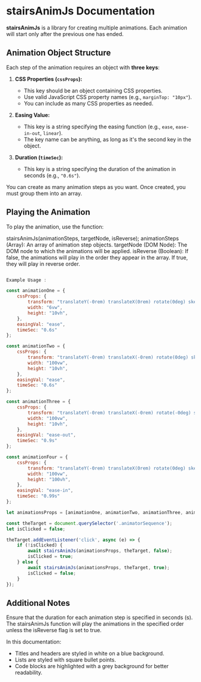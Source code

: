 

# stairsAnimJs Documentation

**stairsAnimJs** is a library for creating multiple animations. Each animation will start only after the previous one has ended.

## Animation Object Structure

Each step of the animation requires an object with **three keys**:

1. **CSS Properties (`cssProps`):**
   - This key should be an object containing CSS properties.
   - Use valid JavaScript CSS property names (e.g., `marginTop: "10px"`).
   - You can include as many CSS properties as needed.

2. **Easing Value:**
   - This key is a string specifying the easing function (e.g., `ease`, `ease-in-out`, `linear`).
   - The key name can be anything, as long as it's the second key in the object.

3. **Duration (`timeSec`):**
   - This key is a string specifying the duration of the animation in seconds (e.g., `"0.6s"`).

You can create as many animation steps as you want. Once created, you must group them into an array.

## Playing the Animation

To play the animation, use the function:

stairsAnimJs(animationSteps, targetNode, isReverse);
animationSteps (Array): An array of animation step objects.
targetNode (DOM Node): The DOM node to which the animations will be applied.
isReverse (Boolean): If false, the animations will play in the order they appear in the array. If true, they will play in reverse order.


```javascript

Example Usage : 

const animationOne = {
    cssProps: {
        transform: "translateY(-0rem) translateX(0rem) rotate(0deg) skewX(0deg)",
        width: "6vw",
        height: "10vh",
    },
    easingVal: "ease",
    timeSec: "0.6s"
};

const animationTwo = {
    cssProps: {
        transform: "translateY(-0rem) translateX(-0rem) rotate(0deg) skewX(0deg)",
        width: "100vw",
        height: "10vh",
    },
    easingVal: "ease",
    timeSec: "0.6s"
};

const animationThree = {
    cssProps: {
        transform: "translateY(-0rem) translateX(-0rem) rotate(-0deg) skewX(0deg)",
        width: "100vw",
        height: "10vh",
    },
    easingVal: "ease-out",
    timeSec: "0.9s"
};

const animationFour = {
    cssProps: {
        transform: "translateY(-0rem) translateX(0rem) rotate(0deg) skewX(0deg)",
        width: "100vw",
        height: "100vh",
    },
    easingVal: "ease-in",
    timeSec: "0.99s"
};

let animationsProps = [animationOne, animationTwo, animationThree, animationFour];

const theTarget = document.querySelector('.animatorSequence');
let isClicked = false;

theTarget.addEventListener('click', async (e) => {
    if (!isClicked) {
        await stairsAnimJs(animationsProps, theTarget, false);
        isClicked = true;
    } else {
        await stairsAnimJs(animationsProps, theTarget, true);
        isClicked = false;
    }
});

```

## Additional Notes

Ensure that the duration for each animation step is specified in seconds (s).
The stairsAnimJs function will play the animations in the specified order unless the isReverse flag is set to true.




In this documentation:

- Titles and headers are styled in white on a blue background.
- Lists are styled with square bullet points.
- Code blocks are highlighted with a grey background for better readability.
